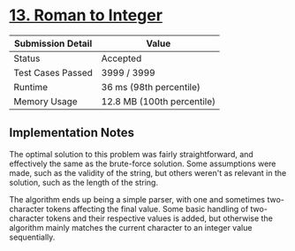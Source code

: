 # [13. Roman to Integer](https://leetcode.com/problems/roman-to-integer/)
| Submission Detail  | Value |
| ------------- | ------------- |
| Status  | Accepted  |
| Test Cases Passed  | 3999 / 3999  |
| Runtime  | 36 ms (98th percentile) |
| Memory Usage  | 12.8 MB (100th percentile)  |

## Implementation Notes
The optimal solution to this problem was fairly straightforward, and effectively the same as the brute-force solution. Some assumptions were made, such as the validity of the string, but others weren't as relevant in the solution, such as the length of the string.

The algorithm ends up being a simple parser, with one and sometimes two-character tokens affecting the final value. Some basic handling of two-character tokens and their respective values is added, but otherwise the algorithm mainly matches the current character to an integer value sequentially.
